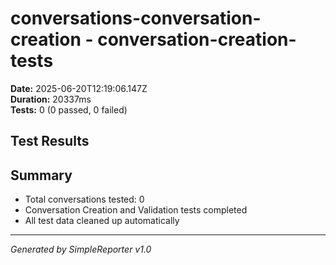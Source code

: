 # conversations-conversation-creation - conversation-creation-tests

**Date:** 2025-06-20T12:19:06.147Z  
**Duration:** 20337ms  
**Tests:** 0 (0 passed, 0 failed)

## Test Results



## Summary

- Total conversations tested: 0
- Conversation Creation and Validation tests completed
- All test data cleaned up automatically

---
*Generated by SimpleReporter v1.0*
